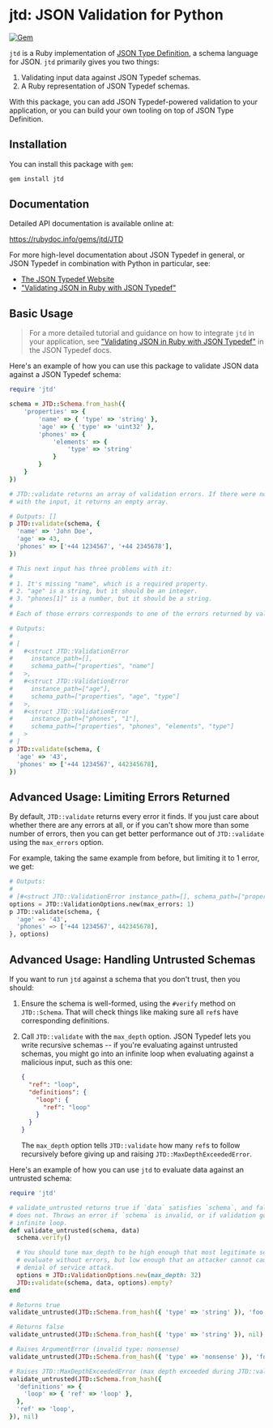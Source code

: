 # jtd: JSON Validation for Python

[![Gem](https://img.shields.io/gem/v/jtd)](https://rubygems.org/gems/jtd)

`jtd` is a Ruby implementation of [JSON Type Definition][jtd], a schema language
for JSON. `jtd` primarily gives you two things:

1. Validating input data against JSON Typedef schemas.
2. A Ruby representation of JSON Typedef schemas.

With this package, you can add JSON Typedef-powered validation to your
application, or you can build your own tooling on top of JSON Type Definition.

## Installation

You can install this package with `gem`:

```bash
gem install jtd
```

## Documentation

Detailed API documentation is available online at:

https://rubydoc.info/gems/jtd/JTD

For more high-level documentation about JSON Typedef in general, or JSON Typedef
in combination with Python in particular, see:

* [The JSON Typedef Website][jtd]
* ["Validating JSON in Ruby with JSON Typedef"][jtd-ruby-validation]

## Basic Usage

> For a more detailed tutorial and guidance on how to integrate `jtd` in your
> application, see ["Validating JSON in Ruby with JSON
> Typedef"][jtd-ruby-validation] in the JSON Typedef docs.

Here's an example of how you can use this package to validate JSON data against
a JSON Typedef schema:

```ruby
require 'jtd'

schema = JTD::Schema.from_hash({
    'properties' => {
        'name' => { 'type' => 'string' },
        'age' => { 'type' => 'uint32' },
        'phones' => {
            'elements' => {
                'type' => 'string'
            }
        }
    }
})

# JTD::validate returns an array of validation errors. If there were no problems
# with the input, it returns an empty array.

# Outputs: []
p JTD::validate(schema, {
  'name' => 'John Doe',
  'age' => 43,
  'phones' => ['+44 1234567', '+44 2345678'],
})

# This next input has three problems with it:
#
# 1. It's missing "name", which is a required property.
# 2. "age" is a string, but it should be an integer.
# 3. "phones[1]" is a number, but it should be a string.
#
# Each of those errors corresponds to one of the errors returned by validate.

# Outputs:
#
# [
#   #<struct JTD::ValidationError
#     instance_path=[],
#     schema_path=["properties", "name"]
#   >,
#   #<struct JTD::ValidationError
#     instance_path=["age"],
#     schema_path=["properties", "age", "type"]
#   >,
#   #<struct JTD::ValidationError
#     instance_path=["phones", "1"],
#     schema_path=["properties", "phones", "elements", "type"]
#   >
# ]
p JTD::validate(schema, {
  'age' => '43',
  'phones' => ['+44 1234567', 442345678],
})
```

## Advanced Usage: Limiting Errors Returned

By default, `JTD::validate` returns every error it finds. If you just care about
whether there are any errors at all, or if you can't show more than some number
of errors, then you can get better performance out of `JTD::validate` using the
`max_errors` option.

For example, taking the same example from before, but limiting it to 1 error, we
get:

```python
# Outputs:
#
# [#<struct JTD::ValidationError instance_path=[], schema_path=["properties", "name"]>]
options = JTD::ValidationOptions.new(max_errors: 1)
p JTD::validate(schema, {
  'age' => '43',
  'phones' => ['+44 1234567', 442345678],
}, options)
```

## Advanced Usage: Handling Untrusted Schemas

If you want to run `jtd` against a schema that you don't trust, then you should:

1. Ensure the schema is well-formed, using the `#verify` method on
   `JTD::Schema`. That will check things like making sure all `ref`s have
   corresponding definitions.

2. Call `JTD::validate` with the `max_depth` option. JSON Typedef lets you write
   recursive schemas -- if you're evaluating against untrusted schemas, you
   might go into an infinite loop when evaluating against a malicious input,
   such as this one:

   ```json
   {
     "ref": "loop",
     "definitions": {
       "loop": {
         "ref": "loop"
       }
     }
   }
   ```

   The `max_depth` option tells `JTD::validate` how many `ref`s to follow
   recursively before giving up and raising `JTD::MaxDepthExceededError`.

Here's an example of how you can use `jtd` to evaluate data against an untrusted
schema:

```ruby
require 'jtd'

# validate_untrusted returns true if `data` satisfies `schema`, and false if it
# does not. Throws an error if `schema` is invalid, or if validation goes in an
# infinite loop.
def validate_untrusted(schema, data)
  schema.verify()

  # You should tune max_depth to be high enough that most legitimate schemas
  # evaluate without errors, but low enough that an attacker cannot cause a
  # denial of service attack.
  options = JTD::ValidationOptions.new(max_depth: 32)
  JTD::validate(schema, data, options).empty?
end

# Returns true
validate_untrusted(JTD::Schema.from_hash({ 'type' => 'string' }), 'foo')

# Returns false
validate_untrusted(JTD::Schema.from_hash({ 'type' => 'string' }), nil)

# Raises ArgumentError (invalid type: nonsense)
validate_untrusted(JTD::Schema.from_hash({ 'type' => 'nonsense' }), 'foo')

# Raises JTD::MaxDepthExceededError (max depth exceeded during JTD::validate)
validate_untrusted(JTD::Schema.from_hash({
  'definitions' => {
    'loop' => { 'ref' => 'loop' },
  },
  'ref' => 'loop',
}), nil)
```

[jtd]: https://jsontypedef.com
[jtd-ruby-validation]: https://jsontypedef.com/docs/ruby/validation
